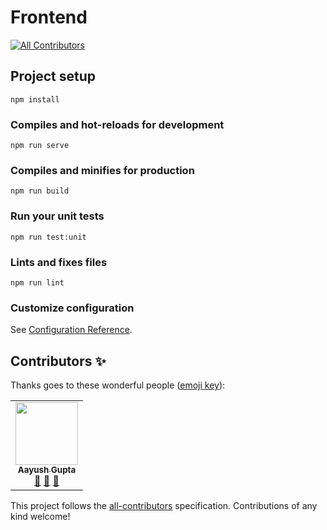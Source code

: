 # Frontend
<!-- ALL-CONTRIBUTORS-BADGE:START - Do not remove or modify this section -->
[![All Contributors](https://img.shields.io/badge/all_contributors-1-orange.svg?style=flat-square)](#contributors-)
<!-- ALL-CONTRIBUTORS-BADGE:END -->

## Project setup

```
npm install
```

### Compiles and hot-reloads for development

```
npm run serve
```

### Compiles and minifies for production

```
npm run build
```

### Run your unit tests

```
npm run test:unit
```

### Lints and fixes files

```
npm run lint
```

### Customize configuration

See [Configuration Reference](https://cli.vuejs.org/config/).

## Contributors ✨

Thanks goes to these wonderful people ([emoji key](https://allcontributors.org/docs/en/emoji-key)):

<!-- ALL-CONTRIBUTORS-LIST:START - Do not remove or modify this section -->
<!-- prettier-ignore-start -->
<!-- markdownlint-disable -->
<table>
  <tr>
    <td align="center"><a href="http://linkedin.com/in/aayush-gupta-447978164/"><img src="https://avatars.githubusercontent.com/u/47032027?v=4?s=100" width="100px;" alt=""/><br /><sub><b>Aayush Gupta</b></sub></a><br /><a href="https://github.com/sudiptog81/mlh-orihack-frontend/issues?q=author%3Aaayush-05" title="Bug reports">🐛</a> <a href="https://github.com/sudiptog81/mlh-orihack-frontend/pulls?q=is%3Apr+reviewed-by%3Aaayush-05" title="Reviewed Pull Requests">👀</a> <a href="https://github.com/sudiptog81/mlh-orihack-frontend/commits?author=aayush-05" title="Documentation">📖</a></td>
  </tr>
</table>

<!-- markdownlint-restore -->
<!-- prettier-ignore-end -->

<!-- ALL-CONTRIBUTORS-LIST:END -->

This project follows the [all-contributors](https://github.com/all-contributors/all-contributors) specification. Contributions of any kind welcome!
